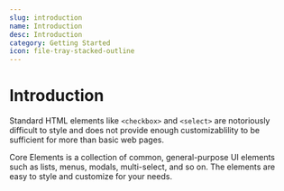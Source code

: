 ```yaml
---
slug: introduction
name: Introduction
desc: Introduction
category: Getting Started
icon: file-tray-stacked-outline
---
```


# Introduction

Standard HTML elements like `<checkbox>` and `<select>` are notoriously difficult to style and does not provide enough customizablility to be sufficient for more than basic web pages.

Core Elements is a collection of common, general-purpose UI elements such as lists, menus, modals, multi-select, and so on. The elements are easy to style and customize for your needs.
